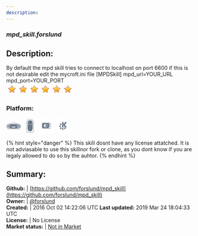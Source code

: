 ```yaml
---
description: 
---
```


### _mpd_skill.forslund_  
## Description:  
By default the mpd skill tries to connect to localhost on port 6600 if this is not desirable edit the mycroft.ini file
[MPDSkill]
mpd_url=YOUR_URL
mpd_port=YOUR_PORT  
![](../.gitbook/assets/star.png)![](../.gitbook/assets/star.png)![](../.gitbook/assets/star.png)![](../.gitbook/assets/star.png)![](../.gitbook/assets/star.png)![](../.gitbook/assets/star.png)  
### Platform:  
 ![Mark I](../.gitbook/assets/mark-1-icon.png)  ![Mark II](../.gitbook/assets/mark-2-icon.png)  ![Picroft](../.gitbook/assets/picroft-icon.png)  ![plasmoid](../.gitbook/assets/kde.png)   
  
{% hint style="danger" %}
This skill dosnt have any license attatched. It is not adviasable to use this skillnor fork or clone, as you dont know if you are legaly allowed to do so by the auhtor.
{% endhint %}
  
## Summary:  
**Github:** | [https://github.com/forslund/mpd_skill](https://github.com/forslund/mpd_skill)  
**Owner:** | [@forslund](https://github.com/forslund)  
**Created:** | 2016 Oct 02 14:22:06 UTC  **Last updated:** 2019 Mar 24 18:04:33 UTC  
**License:** | No License  
**Market status:** | [Not in Market](https://market.mycroft.ai/skill/)  
